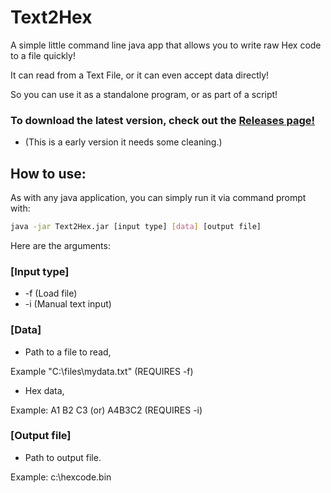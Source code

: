 # Text2Hex

A simple little command line java app that allows you to write raw Hex code to a file quickly!

It can read from a Text File, or it can even accept data directly!

So you can use it as a standalone program, or as part of a script!



### To download the latest version, check out the [Releases page!](https://github.com/BOBdotEXE/Text2Hex/releases)

* (This is a early version it needs some cleaning.)

## How to use:
 
As with any java application, you can simply run it via command prompt with:

```sh 
java -jar Text2Hex.jar [input type] [data] [output file]
 ```
Here are the arguments:
 
### [Input type]
 
* -f   (Load file)
* -i    (Manual text input)
 
### [Data]

* Path to a file to read, 

 Example "C:\files\mydata.txt" (REQUIRES -f)
 
* Hex data,
 
Example: A1 B2 C3 (or) A4B3C2 (REQUIRES -i)
 
### [Output file]
 
* Path to output file.
 
 Example: c:\hexcode.bin
